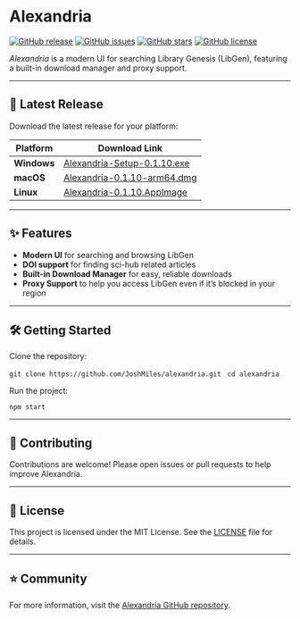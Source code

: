 # Alexandria

[![GitHub release](https://img.shields.io/github/v/release/JoshMiles/alexandria?include_prereleases&style=flat&label=latest%20release)](https://github.com/JoshMiles/alexandria/releases/latest)
[![GitHub issues](https://img.shields.io/github/issues/JoshMiles/alexandria?style=flat)](https://github.com/JoshMiles/alexandria/issues)
[![GitHub stars](https://img.shields.io/github/stars/JoshMiles/alexandria?style=flat)](https://github.com/JoshMiles/alexandria/stargazers)
[![GitHub license](https://img.shields.io/github/license/JoshMiles/alexandria?style=flat)](https://github.com/JoshMiles/alexandria/blob/main/LICENSE)

_Alexandria_ is a modern UI for searching Library Genesis (LibGen), featuring a built-in download manager and proxy support.

---

## 🚀 Latest Release

Download the latest release for your platform:

| Platform | Download Link |
|----------|---------------|
| **Windows** | [Alexandria-Setup-0.1.10.exe](https://github.com/JoshMiles/alexandria/releases/download/v0.1.10/Alexandria-Setup-0.1.10.exe) |
| **macOS**   | [Alexandria-0.1.10-arm64.dmg](https://github.com/JoshMiles/alexandria/releases/download/v0.1.10/Alexandria-0.1.10-arm64.dmg) |
| **Linux**   | [Alexandria-0.1.10.AppImage](https://github.com/JoshMiles/alexandria/releases/download/v0.1.10/Alexandria-0.1.10.AppImage) |
---

## ✨ Features

- **Modern UI** for searching and browsing LibGen
- **DOI support** for finding sci-hub related articles
- **Built-in Download Manager** for easy, reliable downloads
- **Proxy Support** to help you access LibGen even if it’s blocked in your region

---

## 🛠️ Getting Started

Clone the repository:

```git clone https://github.com/JoshMiles/alexandria.git ```
```cd alexandria```

Run the project:

```npm start```


---

## 🤝 Contributing

Contributions are welcome! Please open issues or pull requests to help improve Alexandria.

---

## 📄 License

This project is licensed under the MIT License. See the [LICENSE](https://github.com/JoshMiles/alexandria/blob/main/LICENSE) file for details.

---

## ⭐️ Community

For more information, visit the [Alexandria GitHub repository](https://github.com/JoshMiles/alexandria).
